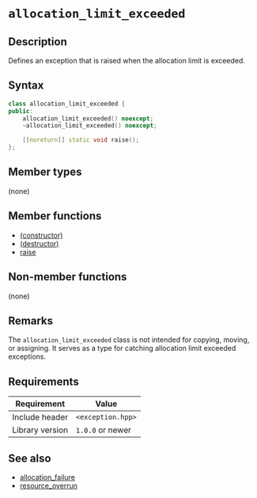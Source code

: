 # `allocation_limit_exceeded`

## Description

Defines an exception that is raised when the allocation limit is exceeded.

## Syntax

```cpp
class allocation_limit_exceeded {
public:
    allocation_limit_exceeded() noexcept;
    ~allocation_limit_exceeded() noexcept;

    [[noreturn]] static void raise();
};
```

## Member types

(none)

## Member functions

- [(constructor)](allocation_limit_exceeded-ctor.md)
- [(destructor)](allocation_limit_exceeded-dtor.md)
- [raise](allocation_limit_exceeded-raise.md)

## Non-member functions

(none)

## Remarks

The `allocation_limit_exceeded` class is not intended for copying, moving, or assigning. It serves as a type for catching allocation limit
exceeded exceptions.

## Requirements

| Requirement     | Value             |
|-----------------|-------------------|
| Include header  | `<exception.hpp>` |
| Library version | `1.0.0` or newer  |

## See also

- [allocation_failure](allocation_failure.md)
- [resource_overrun](resource_overrun.md)
